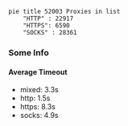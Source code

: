 
```mermaid
pie title 52003 Proxies in list
    "HTTP" : 22917
    "HTTPS": 6590
    "SOCKS" : 28361
```

### Some Info
#### Average Timeout

- mixed: 3.3s
- http: 1.5s
- https: 8.3s
- socks: 4.9s